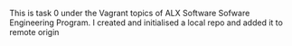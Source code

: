 This is task 0 under the Vagrant topics of ALX Software
Sofware Engineering Program.
I created and initialised a local repo and added it to remote origin
